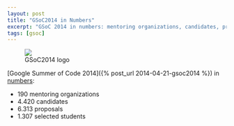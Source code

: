```yaml
---
layout: post
title: "GSoC2014 in Numbers"
excerpt: "GSoC 2014 in numbers: mentoring organizations, candidates, proposals and selected students"
tags: [gsoc]
---
```


<figure>
    <a href="{{ site.baseurl }}/assets/img/2014-04-30-gsoc2014-in-numbers/gsoc2014logo.jpg">
        <img src="{{ site.baseurl }}/assets/img/2014-04-30-gsoc2014-in-numbers/gsoc2014logo.jpg">
    </a>
    <figcaption>GSoC2014 logo</figcaption>
</figure>

[Google Summer of Code 2014]({% post_url 2014-04-21-gsoc2014 %}) in
[numbers](http://google-opensource.blogspot.in/2014/04/students-announced-for-google-summer-of.html?view=classic):

- 190 mentoring organizations
- 4.420 candidates
- 6.313 proposals
- 1.307 selected students
